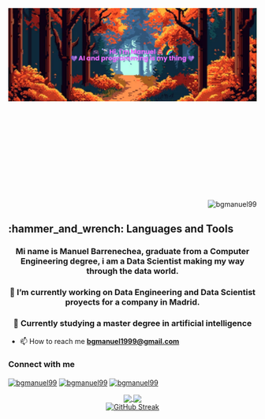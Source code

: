 <div>
  <a href="https://liyasthomas.github.io/banner/">
    <img align=center src="https://github.com/bgmanuel99/bgmanuel99/blob/main/profile_banner.png">
  </a>
</div>

<div align=right style="margin-top: 200px;">
  <img src="https://komarev.com/ghpvc/?username=bgmanuel99&color=blueviolet&style=flat&label=Profile+views&abbreviated=true" alt="bgmanuel99"/>
</div>
<h2>:hammer_and_wrench: Languages and Tools</h2>
<h3 align="center">Mi name is Manuel Barrenechea, graduate from a Computer Engineering degree, i am a Data Scientist making my way through the data world.</h3>
<h3 align="center">🔭 I’m currently working on Data Engineering and Data Scientist proyects for a company in Madrid.</h3>
<h3 align="center">🌱 Currently studying a master degree in artificial intelligence</h3>

- 📫 How to reach me **bgmanuel1999@gmail.com**

<h3 align="left">Connect with me</h3>
<p align="left">
<a href="https://twitter.com/bgmanu99" target="blank"><img align="center" src="https://cdn.jsdelivr.net/npm/simple-icons@3.0.1/icons/twitter.svg" alt="bgmanuel99" height="30" width="40"/></a>
<a href="https://www.linkedin.com/in/mbg99" target="blank"><img align="center" src="https://cdn.jsdelivr.net/npm/simple-icons@3.0.1/icons/linkedin.svg" alt="bgmanuel99" height="30" width="40"/></a>
<a href="https://www.instagram.com/bgmanuel99" target="blank"><img align="center" src="https://cdn.jsdelivr.net/npm/simple-icons@3.0.1/icons/instagram.svg" alt="bgmanuel99" height="30" width="40"/></a>
</p>

<div align=center>
  <div>
    <a href="https://github.com/anuraghazra/github-readme-stats">
      <img align=center height=175 src="https://github-readme-stats.vercel.app/api/top-langs/?username=bgmanuel99&layout=compact">
    </a>
    <a href="https://github.com/anuraghazra/github-readme-stats">
      <img align=center height=175 src="https://github-readme-stats.vercel.app/api?username=bgmanuel99&show_icons=true&theme=tokyonight"/>
    </a>
  </div>
  <div>
    <a href="https://git.io/streak-stats">
      <img src="https://github-readme-streak-stats.herokuapp.com?user=bgmanuel99&theme=shadow-purple&hide_border=true&date_format=j%20M%5B%20Y%5D" alt="GitHub Streak"/>
    </a>
  </div>
</div>
